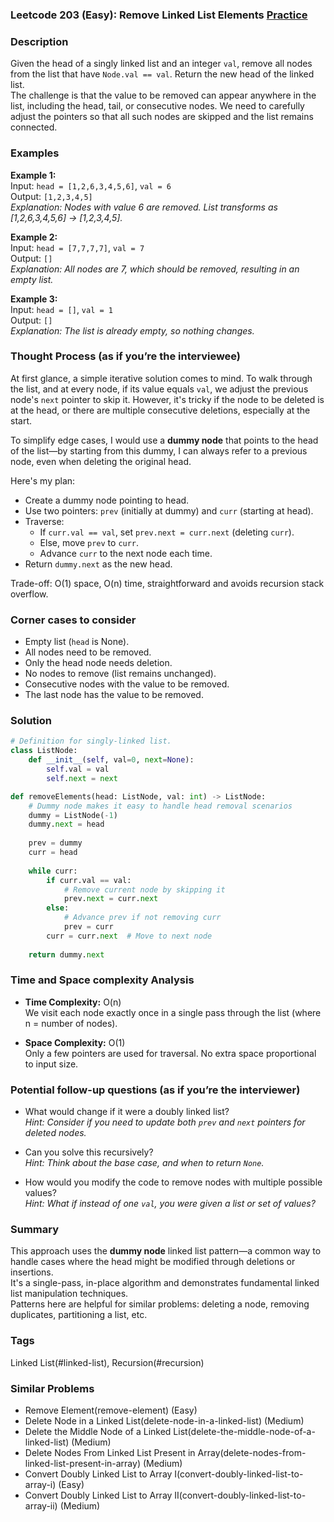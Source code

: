 ### Leetcode 203 (Easy): Remove Linked List Elements [Practice](https://leetcode.com/problems/remove-linked-list-elements)

### Description  
Given the head of a singly linked list and an integer `val`, remove all nodes from the list that have `Node.val == val`. Return the new head of the linked list.  
The challenge is that the value to be removed can appear anywhere in the list, including the head, tail, or consecutive nodes. We need to carefully adjust the pointers so that all such nodes are skipped and the list remains connected.

### Examples  

**Example 1:**  
Input: `head = [1,2,6,3,4,5,6]`, `val = 6`  
Output: `[1,2,3,4,5]`  
*Explanation: Nodes with value 6 are removed. List transforms as [1,2,6,3,4,5,6] → [1,2,3,4,5].*

**Example 2:**  
Input: `head = [7,7,7,7]`, `val = 7`  
Output: `[]`  
*Explanation: All nodes are 7, which should be removed, resulting in an empty list.*

**Example 3:**  
Input: `head = []`, `val = 1`  
Output: `[]`  
*Explanation: The list is already empty, so nothing changes.*

### Thought Process (as if you’re the interviewee)  
At first glance, a simple iterative solution comes to mind. To walk through the list, and at every node, if its value equals `val`, we adjust the previous node's `next` pointer to skip it.
However, it's tricky if the node to be deleted is at the head, or there are multiple consecutive deletions, especially at the start.

To simplify edge cases, I would use a **dummy node** that points to the head of the list—by starting from this dummy, I can always refer to a previous node, even when deleting the original head.

Here's my plan:
- Create a dummy node pointing to head.
- Use two pointers: `prev` (initially at dummy) and `curr` (starting at head).
- Traverse:
    - If `curr.val == val`, set `prev.next = curr.next` (deleting `curr`).
    - Else, move `prev` to `curr`.
    - Advance `curr` to the next node each time.
- Return `dummy.next` as the new head.

Trade-off: O(1) space, O(n) time, straightforward and avoids recursion stack overflow.

### Corner cases to consider  
- Empty list (`head` is None).
- All nodes need to be removed.
- Only the head node needs deletion.
- No nodes to remove (list remains unchanged).
- Consecutive nodes with the value to be removed.
- The last node has the value to be removed.

### Solution

```python
# Definition for singly-linked list.
class ListNode:
    def __init__(self, val=0, next=None):
        self.val = val
        self.next = next

def removeElements(head: ListNode, val: int) -> ListNode:
    # Dummy node makes it easy to handle head removal scenarios
    dummy = ListNode(-1)
    dummy.next = head
    
    prev = dummy
    curr = head
    
    while curr:
        if curr.val == val:
            # Remove current node by skipping it
            prev.next = curr.next
        else:
            # Advance prev if not removing curr
            prev = curr
        curr = curr.next  # Move to next node
        
    return dummy.next
```

### Time and Space complexity Analysis  

- **Time Complexity:** O(n)  
  We visit each node exactly once in a single pass through the list (where n = number of nodes).

- **Space Complexity:** O(1)  
  Only a few pointers are used for traversal. No extra space proportional to input size.

### Potential follow-up questions (as if you’re the interviewer)  

- What would change if it were a doubly linked list?  
  *Hint: Consider if you need to update both `prev` and `next` pointers for deleted nodes.*

- Can you solve this recursively?  
  *Hint: Think about the base case, and when to return `None`.*

- How would you modify the code to remove nodes with multiple possible values?  
  *Hint: What if instead of one `val`, you were given a list or set of values?*

### Summary
This approach uses the **dummy node** linked list pattern—a common way to handle cases where the head might be modified through deletions or insertions.  
It's a single-pass, in-place algorithm and demonstrates fundamental linked list manipulation techniques.  
Patterns here are helpful for similar problems: deleting a node, removing duplicates, partitioning a list, etc.

### Tags
Linked List(#linked-list), Recursion(#recursion)

### Similar Problems
- Remove Element(remove-element) (Easy)
- Delete Node in a Linked List(delete-node-in-a-linked-list) (Medium)
- Delete the Middle Node of a Linked List(delete-the-middle-node-of-a-linked-list) (Medium)
- Delete Nodes From Linked List Present in Array(delete-nodes-from-linked-list-present-in-array) (Medium)
- Convert Doubly Linked List to Array I(convert-doubly-linked-list-to-array-i) (Easy)
- Convert Doubly Linked List to Array II(convert-doubly-linked-list-to-array-ii) (Medium)